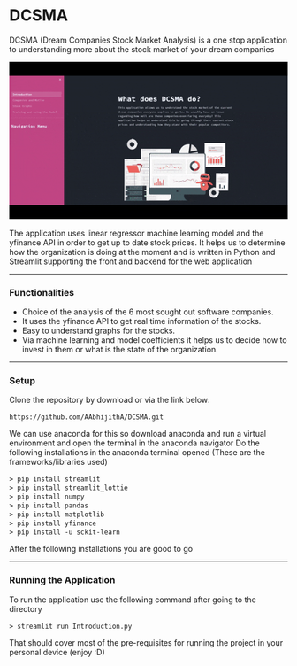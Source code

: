 # DCSMA
DCSMA (Dream Companies Stock Market Analysis) is a one stop application to understanding more about the stock market of your dream companies

![](Prototype-gif/App-gif.gif)

The application uses linear regressor machine learning model and the yfinance API in order to get up to date stock prices. It helps us to determine how the organization is doing at the moment and is written in Python and Streamlit supporting the front and backend for the web application
- - - -
### Functionalities
* Choice of the analysis of the 6 most sought out software companies.
* It uses the yfinance API to get real time information of the stocks.
* Easy to understand graphs for the stocks.
* Via machine learning and model coefficients it helps us to decide how to invest in them or what is the state of the organization.
- - - -
### Setup
Clone the repository by download or via the link below:
```
https://github.com/AAbhijithA/DCSMA.git
```
We can use anaconda for this so download anaconda and run a virtual environment and open the terminal in the anaconda navigator
Do the following installations in the anaconda terminal opened (These are the frameworks/libraries used)
```
> pip install streamlit
> pip install streamlit_lottie
> pip install numpy
> pip install pandas
> pip install matplotlib
> pip install yfinance
> pip install -u sckit-learn
```
After the following installations you are good to go
- - - -
### Running the Application
To run the application use the following command after going to the directory
```
> streamlit run Introduction.py
```
That should cover most of the pre-requisites for running the project in your personal device (enjoy :D)


